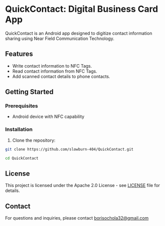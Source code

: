 # QuickContact: Digital Business Card App
QuickContact is an Android app designed to digitize contact information sharing using Near Field Communication Technology.

## Features
- Write contact information to NFC Tags.
- Read contact information from NFC Tags.
- Add scanned contact details to phone contacts.

## Getting Started
### Prerequisites
- Android device with NFC capability

### Installation
1. Clone the repository:
```bash
git clone https://github.com/slowburn-404/QuickContact.git
```
```bash
cd QuickContact
```
## License
This project is licensed under the Apache 2.0 License - see [LICENSE](./LICENSE) file for details.

## Contact
For questions and inquiries, please contact borisochola32@gmail.com

